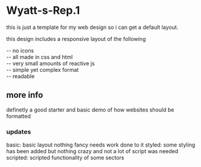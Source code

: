 # Wyatt-s-Rep.1

this is just a template for my web design so i can get a default layout.

this design includes a responsive layout of the following

-- no icons <br>
-- all made in css and html <br>
-- very small amounts of reactive js <br>
-- simple yet complex format <br>
-- readable

<h2>more info</h2>
definetly a good starter and basic demo of how websites should be formatted

<h3>updates</h3>

basic: basic layout nothing fancy needs work done to it
styled: some styling has been added but nothing crazy and not a lot of script was needed
scripted: scripted functionality of some sectors